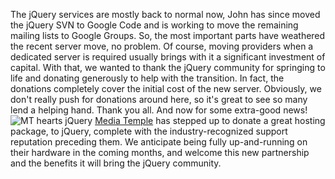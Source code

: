 The jQuery services are mostly back to normal now, John has since moved
the jQuery SVN to Google Code and is working to move the remaining
mailing lists to Google Groups. So, the most important parts have
weathered the recent server move, no problem. Of course, moving
providers when a dedicated server is required usually brings with it a
significant investment of capital. With that, we wanted to thank the
jQuery community for springing to life and donating generously to help
with the transition. In fact, the donations completely cover the initial
cost of the new server. Obviously, we don't really push for donations
around here, so it's great to see so many lend a helping hand. Thank you
all. And now for some extra-good news! ![MT hearts
jQuery](http://blog.jquery.com/wp-content/uploads/2007/05/mt-heart-jquery.gif)
[Media Temple](http://www.mediatemple.net/) has stepped up to donate a
great hosting package, to jQuery, complete with the industry-recognized
support reputation preceding them. We anticipate being fully
up-and-running on their hardware in the coming months, and welcome this
new partnership and the benefits it will bring the jQuery community.
